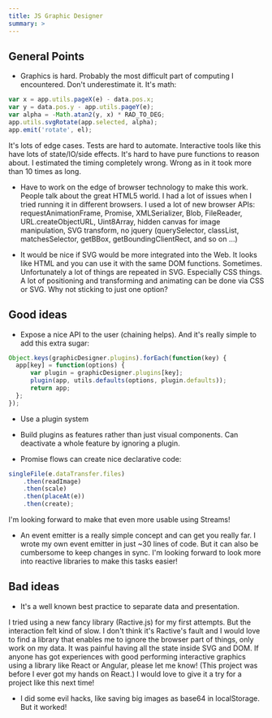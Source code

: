 ```yaml
---
title: JS Graphic Designer
summary: >
---
```


## General Points

- Graphics is hard. Probably the most difficult part of computing I encountered. Don't underestimate it. It's math:

```js
var x = app.utils.pageX(e) - data.pos.x;
var y = data.pos.y - app.utils.pageY(e);
var alpha = -Math.atan2(y, x) * RAD_TO_DEG;
app.utils.svgRotate(app.selected, alpha);
app.emit('rotate', el);
```

It's lots of edge cases. Tests are hard to automate.
Interactive tools like this have lots of state/IO/side effects. It's hard to have pure functions to reason about.
I estimated the timing completely wrong. Wrong as in it took more than 10 times as long.

- Have to work on the edge of browser technology to make this work. People talk about the great HTML5 world. I had a lot of issues when I tried running it in different browsers.
I used a lot of new browser APIs: requestAnimationFrame, Promise, XMLSerializer, Blob, FileReader, URL.createObjectURL, Uint8Array, hidden canvas for image manipulation, SVG transform, no jquery (querySelector, classList, matchesSelector, getBBox, getBoundingClientRect, and so on ...)

- It would be nice if SVG would be more integrated into the Web. It looks like HTML and you can use it with the same DOM functions. Sometimes. Unfortunately a lot of things are repeated in SVG. Especially CSS things. A lot of positioning and transforming and animating can be done via CSS or SVG. Why not sticking to just one option?


## Good ideas

- Expose a nice API to the user (chaining helps).
  And it's really simple to add this extra sugar:

```js
Object.keys(graphicDesigner.plugins).forEach(function(key) {
  app[key] = function(options) {
      var plugin = graphicDesigner.plugins[key];
      plugin(app, utils.defaults(options, plugin.defaults));
      return app;
  };
});
```

- Use a plugin system

- Build plugins as features rather than just visual components. Can deactivate a whole feature by ignoring a plugin.

- Promise flows can create nice declarative code:

```js
singleFile(e.dataTransfer.files)
    .then(readImage)
    .then(scale)
    .then(placeAt(e))
    .then(create);
```

I'm looking forward to make that even more usable using Streams!

- An event emitter is a really simple concept and can get you really far. I wrote my own event emitter in just ~30 lines of code. But it can also be cumbersome to keep changes in sync.
I'm looking forward to look more into reactive libraries to make this tasks easier!


## Bad ideas

- It's a well known best practice to separate data and presentation.

I tried using a new fancy library (Ractive.js) for my first attempts. But the interaction felt kind of slow. I don't think it's Ractive's fault and I would love to find a library that enables me to ignore the browser part of things, only work on my data.
It was painful having all the state inside SVG and DOM. If anyone has got experiences with good performing interactive graphics using a library like React or Angular, please let me know!
(This project was before I ever got my hands on React.)
I would love to give it a try for a project like this next time!

- I did some evil hacks, like saving big images as base64 in localStorage. But it worked!
